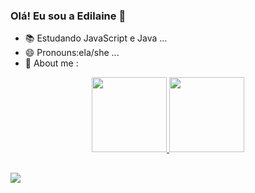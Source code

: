 ### Olá! Eu sou a Edilaine 👋

- 📚 Estudando JavaScript e Java ...
- 😄 Pronouns:ela/she ...
- 🎨 About me :


<div align="center">
  <a href="https://github.com/Edilainesds">
  <img height="120em" src="https://github-readme-stats.vercel.app/api?username=Edilainesds&show_icons=true&theme=dracula&include_all_commits=true&count_private=true"/>
  <img height="120em" src="https://github-readme-stats.vercel.app/api/top-langs/?username=Edilainesds&layout=compact&langs_count=7&theme=dracula"/>
</div>
  
 ##
 
<div> 
  <a href = "mailto:edilainef234@gmail.com"><img src="https://img.shields.io/badge/-Gmail-%23333?style=for-the-badge&logo=gmail&logoColor=white" target="_blank"></a>
 </div>

  
